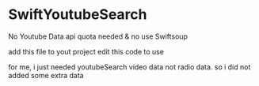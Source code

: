 # SwiftYoutubeSearch
No Youtube Data api quota needed & no use Swiftsoup

add this file to yout project
edit this code to use

for me, i just needed youtubeSearch video data not radio data. so i did not added some extra data
